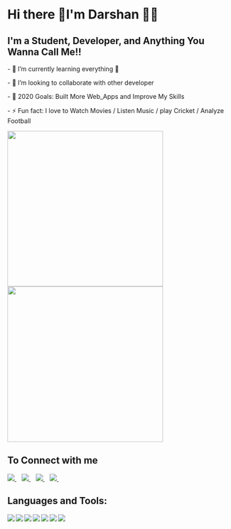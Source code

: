 <h1>
   Hi there 👋I'm Darshan 👨‍💻
</h1>


<h2>
I'm a Student, Developer, and Anything You Wanna Call Me!!
</h2> 

<p>
- 🌱 I’m currently learning everything 🤣
</p>   
<p>  
- 👯 I’m looking to collaborate with other developer
</p>   
<p>  
- 🥅 2020 Goals: Built More Web_Apps and Improve My Skills
</p>   
<p>  
- ⚡ Fun fact: I love to Watch Movies / Listen Music / play Cricket / Analyze Football
</p>  

<p>
  <a href="#"><img src="https://github-readme-stats.vercel.app/api/top-langs/?username=iamdarshan7&layout=compact" width="350"></a>
  <a href="#"><img src="https://github-readme-stats.vercel.app/api?username=iamdarshan7&hide=stars&show_icons=true&count_private=true&theme=dark" width="350"></a>
<p>

<h2>
   To Connect with me
</h2>

<p>
    <a href="https://www.facebook.com/thesun0007">
        <img src="https://img.shields.io/badge/Facebook-1877F2?style=for-the-badge&logo=facebook&logoColor=white" />
    </a>&nbsp;&nbsp;
    <a href="https://www.linkedin.com/in/darshan-thapa-1b5b041aa">
        <img src="https://img.shields.io/badge/linkedin-%230077B5.svg?&style=for-the-badge&logo=linkedin&logoColor=white" />
    </a>&nbsp;&nbsp;
    <a href="https://www.instagram.com/darshanthapa7">
        <img src="https://img.shields.io/badge/instagram-%23E4405F.svg?&style=for-the-badge&logo=instagram&logoColor=white" />
    </a>&nbsp;&nbsp;
    <a href="https://www.reddit.com/user/Bid-Jazzlike">
        <img src="https://img.shields.io/badge/Reddit-FF4500?style=for-the-badge&logo=reddit&logoColor=white" />
    </a>&nbsp;&nbsp;   
</p>

<h2>
  Languages and Tools:
</h2>

<p>
<img align="left" src="https://img.shields.io/badge/JavaScript-F7DF1E?style=for-the-badge&logo=javascript&logoColor=black" />
<img align="left" src="https://img.shields.io/badge/Django-092E20?style=for-the-badge&logo=django&logoColor=white" />                      
<img align="left" src="https://img.shields.io/badge/Stack_Overflow-FE7A16?style=for-the-badge&logo=stack-overflow&logoColor=white" />
<img align="left" src="https://img.shields.io/badge/Bootstrap-563D7C?style=for-the-badge&logo=bootstrap&logoColor=white" /> 
<img align="left" src="https://img.shields.io/badge/Python-3776AB?logo=python&logoColor=white" />
<img align="left" src="https://img.shields.io/badge/MySQL-00000F?style=for-the-badge&logo=mysql&logoColor=white" />
<img align="left" src="https://img.shields.io/badge/HTML5-E34F26?style=for-the-badge&logo=html5&logoColor=white" />
</p>




